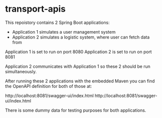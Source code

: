 # transport-apis

This repoistory contains 2 Spring Boot applications:
- Application 1 simulates a user management system
- Application 2 simulates a logistic system, where user can fetch data from

Application 1 is set to run on port 8080
Application 2 is set to run on port 8081

Application 2 communicates with Application 1 so these 2 should be run simultaneously.

After running these 2 applications with the embedded Maven you can find the OpenAPI definition for both of those at:

http://localhost:8081/swagger-ui/index.html
http://localhost:8081/swagger-ui/index.html

There is some dummy data for testing purposes for both applications.
